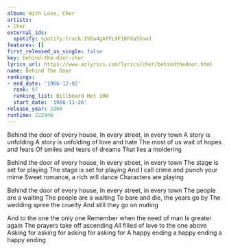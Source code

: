 ```yaml
---
album: With Love, Cher
artists:
- Cher
external_ids:
  spotify: spotify:track:1VOa4gAfFLXF18Fda5SnwJ
features: []
first_released_as_single: false
key: behind-the-door-cher
lyrics_url: https://www.azlyrics.com/lyrics/cher/behindthedoor.html
name: Behind The Door
rankings:
- end_date: '1966-12-02'
  rank: 97
  ranking_list: Billboard Hot 100
  start_date: '1966-11-26'
release_year: 1966
runtime: 222946
---
```

Behind the door of every house,
In every street, in every town
A story is unfolding
A story is unfolding of love and hate
The most of us wait of hopes and fears
Of smiles and tears of dreams
That lies a moldering

Behind the door of every house,
In every street, in every town
The stage is set for playing
The stage is set for playing
And I call crime and punch your mime
Sweet romance, a rich will dance
Characters are playing

Behind the door of every house,
In every street, in every town
The people are a waiting
The people are a waiting
To bare and die, the years go by
The wedding spree the cruelty
And still they go on mating

And to the one the only one
Remember when the need of man
Is greater again
The prayers take off ascending
All filled of love to the one above
Asking for asking for asking for asking for
A happy ending a happy ending a happy ending
